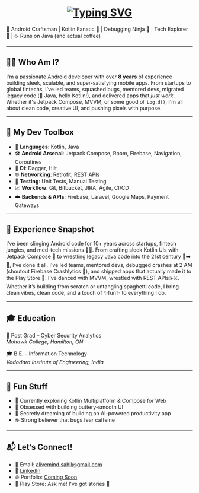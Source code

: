 <h1  align="center" href="h#">
  <a href="https://git.io/typing-svg">
    <img src="https://readme-typing-svg.demolab.com?font=Fira+Code&pause=1000&width=435&lines=%F0%9F%91%8B+Hey+there%2C+I%E2%80%99m+Sahil+Desai!;%F0%9F%91%8B+Salut%2C+je+suis+Sahil+Desai+!;%F0%9F%91%8B+%E4%BD%A0%E5%A5%BD%EF%BC%8C%E6%88%91%E6%98%AF+Sahil+Desai%EF%BC%81;%F0%9F%91%8B+%E0%AA%A8%E0%AA%AE%E0%AA%B8%E0%AB%8D%E0%AA%A4%E0%AB%87%2C+%E0%AA%B9%E0%AB%81%E0%AA%82+%E0%AA%B8%E0%AA%BE%E0%AA%B9%E0%AA%BF%E0%AA%B2+%E0%AA%A6%E0%AB%87%E0%AA%B8%E0%AA%BE%E0%AA%88+%E0%AA%9B%E0%AB%81%E0%AA%82!;%F0%9F%91%8B+%E0%B8%AA%E0%B8%A7%E0%B8%B1%E0%B8%AA%E0%B8%94%E0%B8%B5+%E0%B8%89%E0%B8%B1%E0%B8%99%E0%B8%8A%E0%B8%B7%E0%B9%88%E0%B8%AD+%E0%B8%8B%E0%B8%B2%E0%B8%AE%E0%B8%B4%E0%B8%A5+%E0%B9%80%E0%B8%94%E0%B9%84%E0%B8%8B!;%F0%9F%91%8B+%C2%A1Hola%2C+soy+Sahil+Desai!" alt="Typing SVG">
  </img>
  </a>
</h1>

🚀 Android Craftsman | Kotlin Fanatic 💙 | Debugging Ninja 🐞 | Tech Explorer 🧭 | ☕ Runs on Java (and actual coffee)

---

## 🙋‍♂️ Who Am I?

I'm a passionate Android developer with over **8 years** of experience building sleek, scalable, and super-satisfying mobile apps. From startups to global fintechs, I’ve led teams, squashed bugs, mentored devs, migrated legacy code (👋 Java, hello Kotlin!), and delivered apps that *just work*. Whether it's Jetpack Compose, MVVM, or some good ol’ `Log.d()`, I'm all about clean code, creative UI, and pushing pixels with purpose.

---

## 🧰 My Dev Toolbox

- 💬 **Languages**: Kotlin, Java  
- 🛠️ **Android Arsenal**: Jetpack Compose, Room, Firebase, Navigation, Coroutines  
- 💉 **DI**: Dagger, Hilt  
- 🌐 **Networking**: Retrofit, REST APIs  
- 🧪 **Testing**: Unit Tests, Manual Testing  
- 📈 **Workflow**: Git, Bitbucket, JIRA, Agile, CI/CD  
- ☁️ **Backends & APIs**: Firebase, Laravel, Google Maps, Payment Gateways

---

## 💼 Experience Snapshot

I've been slinging Android code for 10+ years across startups, fintech jungles, and med-tech missions 🧑‍💻. From crafting sleek Kotlin UIs with Jetpack Compose 🎨 to wrestling legacy Java code into the 21st century 🦖➡️🚀, I've done it all. I've led teams, mentored devs, debugged crashes at 2 AM (shoutout Firebase Crashlytics 🧯), and shipped apps that actually made it to the Play Store 🙌. I’ve danced with MVVM, wrestled with REST APIs☕⚔️. Whether it’s building from scratch or untangling spaghetti code, I bring clean vibes, clean code, and a touch of ✨fun✨ to everything I do.

---

## 🎓 Education

📘 Post Grad – Cyber Security Analytics  
*Mohawk College, Hamilton, ON*

🎓 B.E. – Information Technology  
*Vadodara Institute of Engineering, India*

---

## 🌟 Fun Stuff

- 🔭 Currently exploring Kotlin Multiplatform & Compose for Web  
- 🧠 Obsessed with building buttery-smooth UI  
- 🤖 Secretly dreaming of building an AI-powered productivity app  
- ☕ Strong believer that bugs fear caffeine

---

## 📬 Let’s Connect!

- 📧 Email: alivemind.sahil@gmail.com  
- 💼 [LinkedIn](https://www.linkedin.com/in/sahil-desai-44791177/)  
- 🌐 Portfolio: [Coming Soon](https://sahildesai.dev)
- 📱 Play Store: Ask me! I've got stories 🎯

